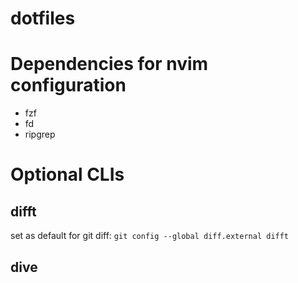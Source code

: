 # dotfiles

# Dependencies for nvim configuration
- fzf
- fd
- ripgrep

# Optional CLIs
## difft
set as default for git diff: `git config --global diff.external difft`

## dive
